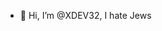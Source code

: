 - 👋 Hi, I’m @XDEV32, I hate Jews

<!---
XDEV32/XDEV32 is a ✨ special ✨ repository because its `README.md` (this file) appears on your GitHub profile.
You can click the Preview link to take a look at your changes.
--->
